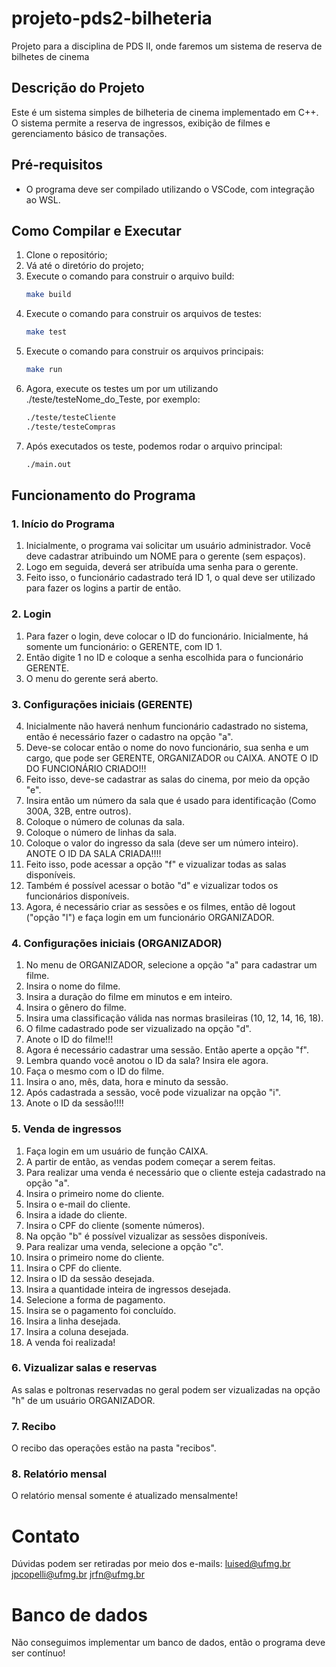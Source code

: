 # projeto-pds2-bilheteria
Projeto para a disciplina de PDS II, onde faremos um sistema de reserva de bilhetes de cinema

## Descrição do Projeto
Este é um sistema simples de bilheteria de cinema implementado em C++. O sistema permite a reserva de ingressos, exibição de filmes e gerenciamento básico de transações.

## Pré-requisitos
- O programa deve ser compilado utilizando o VSCode, com integração ao WSL.

## Como Compilar e Executar
1. Clone o repositório;
2. Vá até o diretório do projeto;
3. Execute o comando para construir o arquivo build:
   ```bash
   make build
4. Execute o comando para construir os arquivos de testes:
   ```bash
   make test
5. Execute o comando para construir os arquivos principais:
   ```bash
   make run
6. Agora, execute os testes um por um utilizando ./teste/testeNome_do_Teste, por exemplo:
   ```bash
   ./teste/testeCliente
   ./teste/testeCompras
7. Após executados os teste, podemos rodar o arquivo principal:
   ```bash
   ./main.out

##  Funcionamento do Programa
### 1. Início do Programa

1. Inicialmente, o programa vai solicitar um usuário administrador. Você deve cadastrar atribuindo um NOME para o gerente (sem espaços).
2. Logo em seguida, deverá ser atribuída uma senha para o gerente.
3. Feito isso, o funcionário cadastrado terá ID 1, o qual deve ser utilizado para fazer os logins a partir de então.

### 2. Login

1. Para fazer o login, deve colocar o ID do funcionário. Inicialmente, há somente um funcionário: o GERENTE, com ID 1.
2. Então digite 1 no ID e coloque a senha escolhida para o funcionário GERENTE.
3. O menu do gerente será aberto.

### 3. Configurações iniciais (GERENTE)
4. Inicialmente não haverá nenhum funcionário cadastrado no sistema, então é necessário fazer o cadastro na opção "a".
5. Deve-se colocar então o nome do novo funcionário, sua senha e um cargo, que pode ser GERENTE, ORGANIZADOR ou CAIXA. ANOTE O ID DO FUNCIONÁRIO CRIADO!!!
6. Feito isso, deve-se cadastrar as salas do cinema, por meio da opção "e".
7. Insira então um número da sala que é usado para identificação (Como 300A, 32B, entre outros).
8. Coloque o número de colunas da sala.
9. Coloque o número de linhas da sala.
10. Coloque o valor do ingresso da sala (deve ser um número inteiro). ANOTE O ID DA SALA CRIADA!!!!
11. Feito isso, pode acessar a opção "f" e vizualizar todas as salas disponíveis.
12. Também é possível acessar o botão "d" e vizualizar todos os funcionários disponíveis.
13. Agora, é necessário criar as sessões e os filmes, então dê logout ("opção "l") e faça login em um funcionário ORGANIZADOR.

### 4. Configurações iniciais (ORGANIZADOR)
1. No menu de ORGANIZADOR, selecione a opção "a" para cadastrar um filme.
2. Insira o nome do filme.
3. Insira a duração do filme em minutos e em inteiro.
4. Insira o gênero do filme.
5. Insira uma classificação válida nas normas brasileiras (10, 12, 14, 16, 18).
6. O filme cadastrado pode ser vizualizado na opção "d".
7. Anote o ID do filme!!!
8. Agora é necessário cadastrar uma sessão. Então aperte a opção "f".
9. Lembra quando você anotou o ID da sala? Insira ele agora.
10. Faça o mesmo com o ID do filme.
11. Insira o ano, mês, data, hora e minuto da sessão.
12. Após cadastrada a sessão, você pode vizualizar na opção "i".
13. Anote o ID da sessão!!!!

### 5. Venda de ingressos
1. Faça login em um usuário de função CAIXA.
2. A partir de então, as vendas podem começar a serem feitas.
3. Para realizar uma venda é necessário que o cliente esteja cadastrado na opção "a".
4. Insira o primeiro nome do cliente.
5. Insira o e-mail do cliente.
6. Insira a idade do cliente.
7. Insira o CPF do cliente (somente números).
8. Na opção "b" é possível vizualizar as sessões disponíveis.
9. Para realizar uma venda, selecione a opção "c".
10. Insira o primeiro nome do cliente.
11. Insira o CPF do cliente.
12. Insira o ID da sessão desejada.
13. Insira a quantidade inteira de ingressos desejada.
14. Selecione a forma de pagamento.
15. Insira se o pagamento foi concluído.
16. Insira a linha desejada.
17. Insira a coluna desejada.
18. A venda foi realizada!

### 6. Vizualizar salas e reservas
As salas e poltronas reservadas no geral podem ser vizualizadas na opção "h" de um usuário ORGANIZADOR.

### 7. Recibo
O recibo das operações estão na pasta "recibos".

### 8. Relatório mensal
O relatório mensal somente é atualizado mensalmente!

# Contato
Dúvidas podem ser retiradas por meio dos e-mails:
luised@ufmg.br
jpcopelli@ufmg.br
jrfn@ufmg.br

# Banco de dados
Não conseguimos implementar um banco de dados, então o programa deve ser contínuo!
